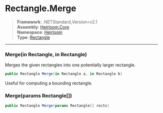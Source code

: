 # Rectangle.Merge

> **Framework**: .NETStandard,Version=v2.1  
> **Assembly**: [Heirloom.Core][0]  
> **Namespace**: [Heirloom][0]  
> **Type**: [Rectangle][1]  

--------------------------------------------------------------------------------

### Merge(in Rectangle, in Rectangle)

Merges the given rectangles into one potentially larger rectangle.

```cs
public Rectangle Merge(in Rectangle a, in Rectangle b)
```

Useful for computing a bounding rectangle.

### Merge(params Rectangle[])

```cs
public Rectangle Merge(params Rectangle[] rects)
```

[0]: ..\Heirloom.Core.md
[1]: Heirloom.Rectangle.md
